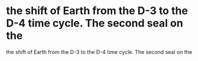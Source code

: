 # the shift of Earth from the D-3 to the D-4 time cycle. The second seal on the

the shift of Earth from the D-3 to the D-4 time cycle. The second seal on the